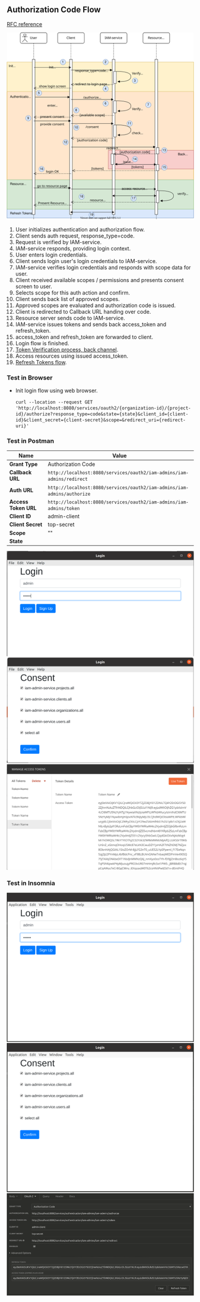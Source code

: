 ## Authorization Code Flow
[RFC reference](https://tools.ietf.org/html/rfc6749#section-1.3.1)

![flow](131_authorization-code-flow.svg)

1. User initializes authentication and authorization flow.
2. Client sends auth request, response_type=code.
3. Request is verified by IAM-service.
4. IAM-service responds, providing login context.
5. User enters login credentials.
6. Client sends login user's login credentials to IAM-service.
7. IAM-service verifies login credentials and responds with scope data for user.
8. Client received available scopes / permissions and presents consent screen to user.
9. Selects scope for this auth action and confirm.
10. Client sends back list of approved scopes. 
11. Approved scopes are evaluated and authorization code is issued.
12. Client is redirected to Callback URL handing over code.
13. Resource server sends code to IAM-service.   
14. IAM-service issues tokens and sends back access_token and refresh_token.
15. access_token and refresh_token are forwarded to client.
16. Login flow is finished.
17. [Token Verification process, back channel](token-verification-back-channel.md). 
18. Access resources using issued access_token.
19. [Refresh Tokens flow](15_refresh-tokens-flow.md).

### Test in Browser
* Init login flow using web browser.
  ```
  curl --location --request GET 'http://localhost:8080/services/oauth2/{organization-id}/{project-id}/authorize?response_type=code&state={state}&client_id={client-id}&client_secret={client-secret}&scope=&redirect_uri={redirect-uri}'
  ``` 

### Test in Postman
| Name                 | Value                                                                       |
|----------------------|-----------------------------------------------------------------------------|
| __Grant Type__       | Authorization Code                                                          |
| __Callback URL__     | ```http://localhost:8080/services/oauth2/iam-admins/iam-admins/redirect```  |
| __Auth URL__         | ```http://localhost:8080/services/oauth2/iam-admins/iam-admins/authorize``` |
| __Access Token URL__ | ```http://localhost:8080/services/oauth2/iam-admins/iam-admins/token```     |
| __Client ID__        |  admin-client                                                               |
| __Client Secret__    |  top-secret                                                                 |
| __Scope__            |  ""                                                                         |
| __State__            | <random-string>                                                             |

![postman](131_flow-postman-02.png) 
![postman](131_flow-postman-03.png) 
![postman](131_flow-postman-04.png)

### Test in Insomnia
![insomnia](131_flow-insomnia-02.png) 
![insomnia](131_flow-insomnia-03.png) 
![insomnia](131_flow-insomnia-04.png)